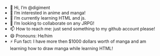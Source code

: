 - 👋 Hi, I’m @digiment
- 👀 I’m interested in anime and manga!
- 🌱 I’m currently learning HTML and js.
- 💞️ I’m looking to collaborate on any JRPG!
- 📫 How to reach me: just send something to my github account please!
- 😄 Pronouns: He/him
- ⚡ Fun fact: I have more then $1000 dollars worth of manga and am learning how to draw manga while learning HTML!

<!---
Haru-boop456/Haru-boop456 is a ✨ special ✨ repository because its `README.md` (this file) appears on your GitHub profile.
You can click the Preview link to take a look at your changes.
--->

